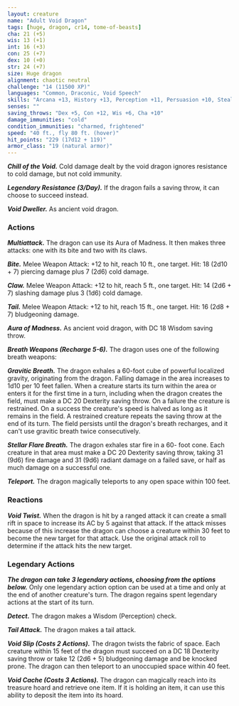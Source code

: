 ```yaml
---
layout: creature
name: "Adult Void Dragon"
tags: [huge, dragon, cr14, tome-of-beasts]
cha: 21 (+5)
wis: 13 (+1)
int: 16 (+3)
con: 25 (+7)
dex: 10 (+0)
str: 24 (+7)
size: Huge dragon
alignment: chaotic neutral
challenge: "14 (11500 XP)"
languages: "Common, Draconic, Void Speech"
skills: "Arcana +13, History +13, Perception +11, Persuasion +10, Stealth +5"
senses: ""
saving_throws: "Dex +5, Con +12, Wis +6, Cha +10"
damage_immunities: "cold"
condition_immunities: "charmed, frightened"
speed: "40 ft., fly 80 ft. (hover)"
hit_points: "229 (17d12 + 119)"
armor_class: "19 (natural armor)"
---
```


***Chill of the Void.*** Cold damage dealt by the void dragon ignores resistance to cold damage, but not cold immunity.

***Legendary Resistance (3/Day).*** If the dragon fails a saving throw, it can choose to succeed instead.

***Void Dweller.*** As ancient void dragon.

### Actions

***Multiattack.*** The dragon can use its Aura of Madness. It then makes three attacks: one with its bite and two with its claws.

***Bite.*** Melee Weapon Attack: +12 to hit, reach 10 ft., one target. Hit: 18 (2d10 + 7) piercing damage plus 7 (2d6) cold damage.

***Claw.*** Melee Weapon Attack: +12 to hit, reach 5 ft., one target. Hit: 14 (2d6 + 7) slashing damage plus 3 (1d6) cold damage.

***Tail.*** Melee Weapon Attack: +12 to hit, reach 15 ft., one target. Hit: 16 (2d8 + 7) bludgeoning damage.

***Aura of Madness.*** As ancient void dragon, with DC 18 Wisdom saving throw.

***Breath Weapons (Recharge 5-6).*** The dragon uses one of the following breath weapons:

***Gravitic Breath.*** The dragon exhales a 60-foot cube of powerful localized gravity, originating from the dragon. Falling damage in the area increases to 1d10 per 10 feet fallen. When a creature starts its turn within the area or enters it for the first time in a turn, including when the dragon creates the field, must make a DC 20 Dexterity saving throw. On a failure the creature is restrained. On a success the creature's speed is halved as long as it remains in the field. A restrained creature repeats the saving throw at the end of its turn. The field persists until the dragon's breath recharges, and it can't use gravitic breath twice consecutively.

***Stellar Flare Breath.*** The dragon exhales star fire in a 60- foot cone. Each creature in that area must make a DC 20 Dexterity saving throw, taking 31 (9d6) fire damage and 31 (9d6) radiant damage on a failed save, or half as much damage on a successful one.

***Teleport.*** The dragon magically teleports to any open space within 100 feet.

### Reactions

***Void Twist.*** When the dragon is hit by a ranged attack it can create a small rift in space to increase its AC by 5 against that attack. If the attack misses because of this increase the dragon can choose a creature within 30 feet to become the new target for that attack. Use the original attack roll to determine if the attack hits the new target.

### Legendary Actions

***The dragon can take 3 legendary actions, choosing from the options below.*** Only one legendary action option can be used at a time and only at the end of another creature's turn. The dragon regains spent legendary actions at the start of its turn.

***Detect.*** The dragon makes a Wisdom (Perception) check.

***Tail Attack.*** The dragon makes a tail attack.

***Void Slip (Costs 2 Actions).*** The dragon twists the fabric of space. Each creature within 15 feet of the dragon must succeed on a DC 18 Dexterity saving throw or take 12 (2d6 + 5) bludgeoning damage and be knocked prone. The dragon can then teleport to an unoccupied space within 40 feet.

***Void Cache (Costs 3 Actions).*** The dragon can magically reach into its treasure hoard and retrieve one item. If it is holding an item, it can use this ability to deposit the item into its hoard.

